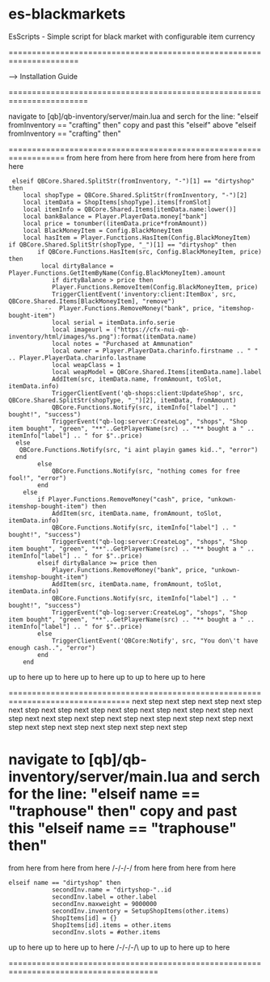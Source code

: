 # es-blackmarkets
EsScripts  - Simple script for black market with configurable item currency







=====================================================================

--> Installation Guide

=======================================================================


navigate to [qb]/qb-inventory/server/main.lua
and serch for the line: "elseif fromInventory == "crafting" then"
copy and past this "elseif" above "elseif fromInventory == "crafting" then"

==================================================================
from here from here from here from here from here from here
  
     elseif QBCore.Shared.SplitStr(fromInventory, "-")[1] == "dirtyshop" then
		local shopType = QBCore.Shared.SplitStr(fromInventory, "-")[2]
		local itemData = ShopItems[shopType].items[fromSlot]
		local itemInfo = QBCore.Shared.Items[itemData.name:lower()]
        local bankBalance = Player.PlayerData.money["bank"]
		local price = tonumber((itemData.price*fromAmount))
        local BlackMoneyItem = Config.BlackMoneyItem
        local hasItem = Player.Functions.HasItem(Config.BlackMoneyItem)
    if QBCore.Shared.SplitStr(shopType, "_")[1] == "dirtyshop" then
            if QBCore.Functions.HasItem(src, Config.BlackMoneyItem, price) then
             local dirtyBalance = Player.Functions.GetItemByName(Config.BlackMoneyItem).amount
                if dirtyBalance > price then
                Player.Functions.RemoveItem(Config.BlackMoneyItem, price)
                TriggerClientEvent('inventory:client:ItemBox', src, QBCore.Shared.Items[BlackMoneyItem], "remove")
              --  Player.Functions.RemoveMoney("bank", price, "itemshop-bought-item")
                local serial = itemData.info.serie
                local imageurl = ("https://cfx-nui-qb-inventory/html/images/%s.png"):format(itemData.name)
                local notes = "Purchased at Ammunation"
                local owner = Player.PlayerData.charinfo.firstname .. " " .. Player.PlayerData.charinfo.lastname
                local weapClass = 1
                local weapModel = QBCore.Shared.Items[itemData.name].label
                AddItem(src, itemData.name, fromAmount, toSlot, itemData.info)
                TriggerClientEvent('qb-shops:client:UpdateShop', src, QBCore.Shared.SplitStr(shopType, "_")[2], itemData, fromAmount)
                QBCore.Functions.Notify(src, itemInfo["label"] .. " bought!", "success")
                TriggerEvent("qb-log:server:CreateLog", "shops", "Shop item bought", "green", "**"..GetPlayerName(src) .. "** bought a " .. itemInfo["label"] .. " for $"..price)
      else
       QBCore.Functions.Notify(src, "i aint playin games kid..", "error")
      end
            else
                QBCore.Functions.Notify(src, "nothing comes for free fool!", "error")
            end
		else
			if Player.Functions.RemoveMoney("cash", price, "unkown-itemshop-bought-item") then
				AddItem(src, itemData.name, fromAmount, toSlot, itemData.info)
				QBCore.Functions.Notify(src, itemInfo["label"] .. " bought!", "success")
				TriggerEvent("qb-log:server:CreateLog", "shops", "Shop item bought", "green", "**"..GetPlayerName(src) .. "** bought a " .. itemInfo["label"] .. " for $"..price)
			elseif dirtyBalance >= price then
				Player.Functions.RemoveMoney("bank", price, "unkown-itemshop-bought-item")
				AddItem(src, itemData.name, fromAmount, toSlot, itemData.info)
				QBCore.Functions.Notify(src, itemInfo["label"] .. " bought!", "success")
				TriggerEvent("qb-log:server:CreateLog", "shops", "Shop item bought", "green", "**"..GetPlayerName(src) .. "** bought a " .. itemInfo["label"] .. " for $"..price)
			else
				TriggerClientEvent('QBCore:Notify', src, "You don\'t have enough cash..", "error")
			end
		end

up to here up to here up to here up to up to here up to here 

================================================================================
next step next step next step next step next step next step next step next step next step next step next step next step next
next step next step next step next step next step next step next step next step next step next step next step next step 

navigate to [qb]/qb-inventory/server/main.lua
and serch for the line: "elseif name == "traphouse" then"
copy and past this "elseif name == "traphouse" then"
======================================================================================
from here from here from here \/-\/-\/-\/ from here from here from here

    elseif name == "dirtyshop" then
				secondInv.name = "dirtyshop-"..id
				secondInv.label = other.label
				secondInv.maxweight = 9000000
				secondInv.inventory = SetupShopItems(other.items)
				ShopItems[id] = {}
				ShopItems[id].items = other.items
				secondInv.slots = #other.items

up to here up to here up to here  /\-/\-/\-/\ up to up to here up to here 

======================================================================================
